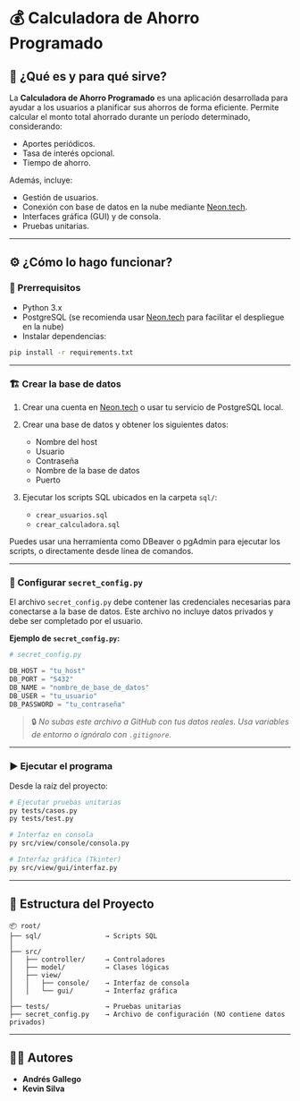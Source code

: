 # 💰 Calculadora de Ahorro Programado

## 📌 ¿Qué es y para qué sirve?

La **Calculadora de Ahorro Programado** es una aplicación desarrollada para ayudar a los usuarios a planificar sus ahorros de forma eficiente. Permite calcular el monto total ahorrado durante un período determinado, considerando:

- Aportes periódicos.
- Tasa de interés opcional.
- Tiempo de ahorro.

Además, incluye:

- Gestión de usuarios.
- Conexión con base de datos en la nube mediante [Neon.tech](https://neon.tech).
- Interfaces gráfica (GUI) y de consola.
- Pruebas unitarias.

---

## ⚙️ ¿Cómo lo hago funcionar?

### 🧾 Prerrequisitos

- Python 3.x
- PostgreSQL (se recomienda usar [Neon.tech](https://neon.tech) para facilitar el despliegue en la nube)
- Instalar dependencias:

```bash
pip install -r requirements.txt
```

---

### 🏗️ Crear la base de datos

1. Crear una cuenta en [Neon.tech](https://neon.tech) o usar tu servicio de PostgreSQL local.
2. Crear una base de datos y obtener los siguientes datos:
   - Nombre del host
   - Usuario
   - Contraseña
   - Nombre de la base de datos
   - Puerto

3. Ejecutar los scripts SQL ubicados en la carpeta `sql/`:
   - `crear_usuarios.sql`
   - `crear_calculadora.sql`

Puedes usar una herramienta como DBeaver o pgAdmin para ejecutar los scripts, o directamente desde línea de comandos.

---

### 🔐 Configurar `secret_config.py`

El archivo `secret_config.py` debe contener las credenciales necesarias para conectarse a la base de datos. Este archivo no incluye datos privados y debe ser completado por el usuario.

**Ejemplo de `secret_config.py`:**

```python
# secret_config.py

DB_HOST = "tu_host"
DB_PORT = "5432"
DB_NAME = "nombre_de_base_de_datos"
DB_USER = "tu_usuario"
DB_PASSWORD = "tu_contraseña"
```

> 🔒 *No subas este archivo a GitHub con tus datos reales. Usa variables de entorno o ignóralo con `.gitignore`.*

---

### ▶️ Ejecutar el programa

Desde la raíz del proyecto:

```bash
# Ejecutar pruebas unitarias
py tests/casos.py
py tests/test.py

# Interfaz en consola
py src/view/console/consola.py

# Interfaz gráfica (Tkinter)
py src/view/gui/interfaz.py
```

---

## 🧠 Estructura del Proyecto

```
📦 root/
├── sql/                → Scripts SQL
│
├── src/
│   ├── controller/     → Controladores
│   ├── model/          → Clases lógicas
│   ├── view/
│   │   ├── console/    → Interfaz de consola
│   │   └── gui/        → Interfaz gráfica
│
├── tests/              → Pruebas unitarias
├── secret_config.py    → Archivo de configuración (NO contiene datos privados)
```

---

## 👨‍💻 Autores

- **Andrés Gallego**
- **Kevin Silva**


